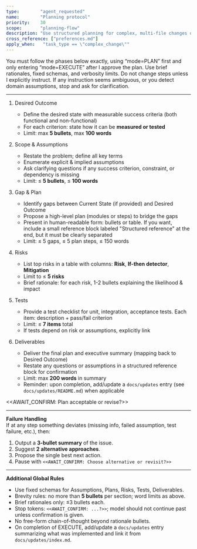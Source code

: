 ```yaml
---
type:        "agent_requested"
name:        "Planning protocol"
priority:    30
scope:       "planning-flow"
description: "Use structured planning for complex, multi-file changes or feature work."
cross_reference: ["preferences.md"]
apply_when:   "task_type == \"complex_change\""
---
```


You must follow the phases below exactly, using “mode=PLAN” first and only entering “mode=EXECUTE” after I approve the plan. Use brief rationales, fixed
schemas, and verbosity limits. Do not change steps unless I explicitly instruct. If any instruction seems ambiguous, or you detect domain assumptions, stop and
ask for clarification.

---------------------------------------

1. Desired Outcome
    - Define the desired state with measurable success criteria (both functional and non-functional)
    - For each criterion: state how it can be **measured or tested**
    - Limit: max **5 bullets**, max **100 words**

2. Scope & Assumptions
    - Restate the problem; define all key terms
    - Enumerate explicit & implied assumptions
    - Ask clarifying questions if any success criterion, constraint, or dependency is missing
    - Limit: ≤ **5 bullets**, ≤ **100 words**

3. Gap & Plan
    - Identify gaps between Current State (if provided) and Desired Outcome
    - Propose a high-level plan (modules or steps) to bridge the gaps
    - Present in human-readable form: bullets or table. If you want, include a small reference block labeled "Structured reference" at the end, but it must be
      clearly separated
    - Limit: ≤ 5 gaps, ≤ 5 plan steps, ≤ 150 words

4. Risks
    - List top risks in a table with columns: **Risk**, **If-then detector**, **Mitigation**
    - Limit to ≤ **5 risks**
    - Brief rationale: for each risk, 1-2 bullets explaining the likelihood & impact

5. Tests
    - Provide a test checklist for unit, integration, acceptance tests. Each item: description + pass/fail criterion
    - Limit: ≤ **7 items** total
    - If tests depend on risk or assumptions, explicitly link

6. Deliverables
    - Deliver the final plan and executive summary (mapping back to Desired Outcome)
    - Restate any questions or assumptions in a structured reference block for confirmation
    - Limit: max **200 words** in summary
    - Reminder: upon completion, add/update a `docs/updates` entry (see `docs/updates/README.md`) when applicable

<<AWAIT_CONFIRM: Plan acceptable or revise?>>

---------------------------------------
**Failure Handling**  
If at any step something deviates (missing info, failed assumption, test failure, etc.), then:

1. Output a **3-bullet summary** of the issue.
2. Suggest **2 alternative approaches**.
3. Propose the single best next action.
4. Pause with `<<AWAIT_CONFIRM: Choose alternative or revisit?>>`

---------------------------------------
**Additional Global Rules**

- Use fixed schemas for Assumptions, Plans, Risks, Tests, Deliverables.
- Brevity rules: no more than **5 bullets** per section; word limits as above.
- Brief rationales only: ≤3 bullets each.
- Stop tokens: `<<AWAIT_CONFIRM: ...?>>`; model should not continue past unless confirmation is given.
- No free-form chain-of-thought beyond rationale bullets.
- On completion of EXECUTE, add/update a `docs/updates` entry summarizing what was implemented and link it from `docs/updates/index.md`.
